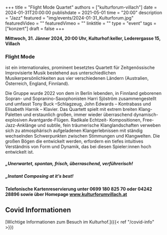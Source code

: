 +++
title = "Flight Mode Quartet"
authors = ["kulturforum-villach"]
date = 2024-01-31T20:00:00
publishdate = 2021-05-01
time = "20:00"
description = "Jazz"
featured = "img/events/2024-01-31_Kulturforum.jpg"
featuredVideo = ""
featuredVimeo = ""
linktitle = ""
type = "event"
tags = ["konzert"]
draft = false
+++

**Mittwoch, 31. Jänner 2024, 20:00 Uhr, Kulturhof:keller, Lederergasse 15, Villach**

### Flight Mode
ist ein internationales, prominent besetztes Quartett für Zeitgenössische Improvisierte Musik bestehend aus unterschiedlichen Musikerpersönlichkeiten aus vier verschiedenen Ländern (Australien, Österreich, England, Finnland).

Die Gruppe wurde 2022 von dem in Berlin lebenden, in Finnland geborenen Sopran- und Sopranino-Saxophonisten Harri Sjöström zusammengestellt und umfasst Tony Buck –Schlagzeug, John Edwards – Kontrabass und Elisabeth Harnik – Klavier.
Das Quartett spielt mit extrem breiten Klang-Paletten und erstaunlich großen, immer wieder überraschend dynamisch-explosiven Avantgarde-Flügen. Radikale Echtzeit- Kompositionen, Free-Jazz-Anklänge und subtile, fein träumerische Klanglandschaften verweben sich zu atmosphärisch aufgeladenen Klangerlebnissen mit ständig wechselnden Schwerpunkten zwischen Stimmungen und Klangwelten. Die großen Bögen die entwickelt werden,  erfordern ein tiefes intuitives Verständnis von Form und Dynamik, das bei diesen Spieler:innen hoch entwickelt ist.

##### „Unerwartet, spontan, frisch, überraschend, verführerisch!

##### „Instant Composing at it’s best!


**Telefonische Kartenreservierung unter 0699 180 825 70 oder 04242 28896  sowie über Homepage www.kulturforumvillach.at**                      


## Covid Informationen

[Wichtige Informationen zum Besuch im Kulturhof.]({{< ref "/covid-info" >}})
